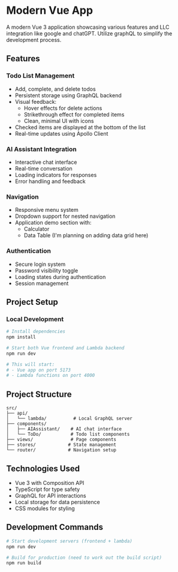 # Modern Vue App

A modern Vue 3 application showcasing various features and LLC integration like google and chatGPT. Utilize graphQL to simplify the development process.

## Features

### Todo List Management

- Add, complete, and delete todos
- Persistent storage using GraphQL backend
- Visual feedback:
  - Hover effects for delete actions
  - Strikethrough effect for completed items
  - Clean, minimal UI with icons
- Checked items are displayed at the bottom of the list
- Real-time updates using Apollo Client

### AI Assistant Integration

- Interactive chat interface
- Real-time conversation
- Loading indicators for responses
- Error handling and feedback

### Navigation

- Responsive menu system
- Dropdown support for nested navigation
- Application demo section with:
  - Calculator
  - Data Table (I'm planning on adding data grid here)

### Authentication

- Secure login system
- Password visibility toggle
- Loading states during authentication
- Session management

## Project Setup

### Local Development

```bash
# Install dependencies
npm install

# Start both Vue frontend and Lambda backend
npm run dev

# This will start:
# - Vue app on port 5173
# - Lambda functions on port 4000
```

## Project Structure

```
src/
├── api/
│   └── lambda/          # Local GraphQL server
├── components/
│   ├── AIAssistant/    # AI chat interface
│   └── ToDo/           # Todo list components
├── views/              # Page components
├── stores/            # State management
└── router/            # Navigation setup
```

## Technologies Used

- Vue 3 with Composition API
- TypeScript for type safety
- GraphQL for API interactions
- Local storage for data persistence
- CSS modules for styling

## Development Commands

```bash
# Start development servers (frontend + lambda)
npm run dev

# Build for production (need to work out the build script)
npm run build

```
